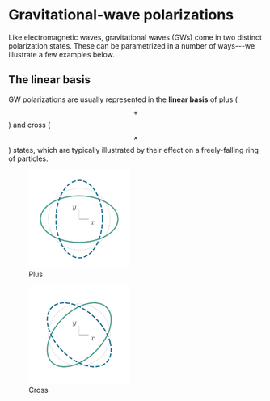 # Gravitational-wave polarizations

Like electromagnetic waves, gravitational waves (GWs) come in two distinct polarization states. These can be parametrized in a number of ways---we illustrate a few examples below.

## The linear basis

GW polarizations are usually represented in the **linear basis** of plus ($$+$$) and cross ($$\times$$) states, which are typically illustrated by their effect on a freely-falling ring of particles.

<figure>
<img src="./assets/images/pol_ring_plus.png" alt="Plus polarization" width="200"/>
<figcaption>Plus</figcaption>
</figure>
<figure>
<img src="./assets/images/pol_ring_cross.png" alt="Cross polarization" width="200"/>
<figcaption>Cross</figcaption>
</figure>
